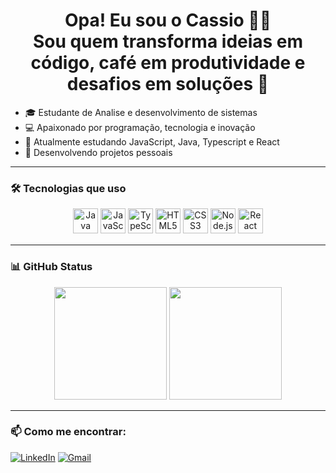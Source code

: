 <h1 align="center">Opa! Eu sou o Cassio 👋😀<br>Sou quem transforma ideias em código, café em produtividade e desafios em soluções 🚀</h1>



- 🎓 Estudante de Analise e desenvolvimento de sistemas
- 💻 Apaixonado por programação, tecnologia e inovação
- 🌱 Atualmente estudando JavaScript, Java, Typescript e React 
- 🚀 Desenvolvendo projetos pessoais 

---
  ### 🛠️ Tecnologias que uso
<div align="center"  style="margin-bottom: 15px;">
<img src="https://cdn.jsdelivr.net/gh/devicons/devicon/icons/java/java-original.svg" width="40" alt="Java" />   <img src="https://cdn.jsdelivr.net/gh/devicons/devicon/icons/javascript/javascript-original.svg" width="40" alt="JavaScript" />   <img src="https://cdn.jsdelivr.net/gh/devicons/devicon/icons/typescript/typescript-original.svg" width="40" alt="TypeScript" />   <img src="https://cdn.jsdelivr.net/gh/devicons/devicon/icons/html5/html5-original.svg" width="40" alt="HTML5" />   <img src="https://cdn.jsdelivr.net/gh/devicons/devicon/icons/css3/css3-original.svg" width="40" alt="CSS3" />   <img src="https://cdn.jsdelivr.net/gh/devicons/devicon/icons/nodejs/nodejs-original.svg" width="40" alt="Node.js" />   <img src="https://cdn.jsdelivr.net/gh/devicons/devicon/icons/react/react-original.svg" width="40" alt="React" />
</div>


---

### 📊 GitHub Status

<div align="center">
  <img height="180em" src="https://github-readme-stats.vercel.app/api?username=CassioPassosP&show_icons=true&theme=tokyonight" />
  <img height="180em" src="https://github-readme-stats.vercel.app/api/top-langs/?username=CassioPassosP&layout=compact&theme=tokyonight" />
</div>

---

### 📫 Como me encontrar:

[![LinkedIn](https://img.shields.io/badge/LinkedIn-blue?style=for-the-badge&logo=linkedin)](https://www.linkedin.com/in/cassio-passos-pereira-3b1aa0192/)
[![Gmail](https://img.shields.io/badge/Gmail-red?style=for-the-badge&logo=gmail&logoColor=white)](mailto:contatocomcassioo@gmail.com)
